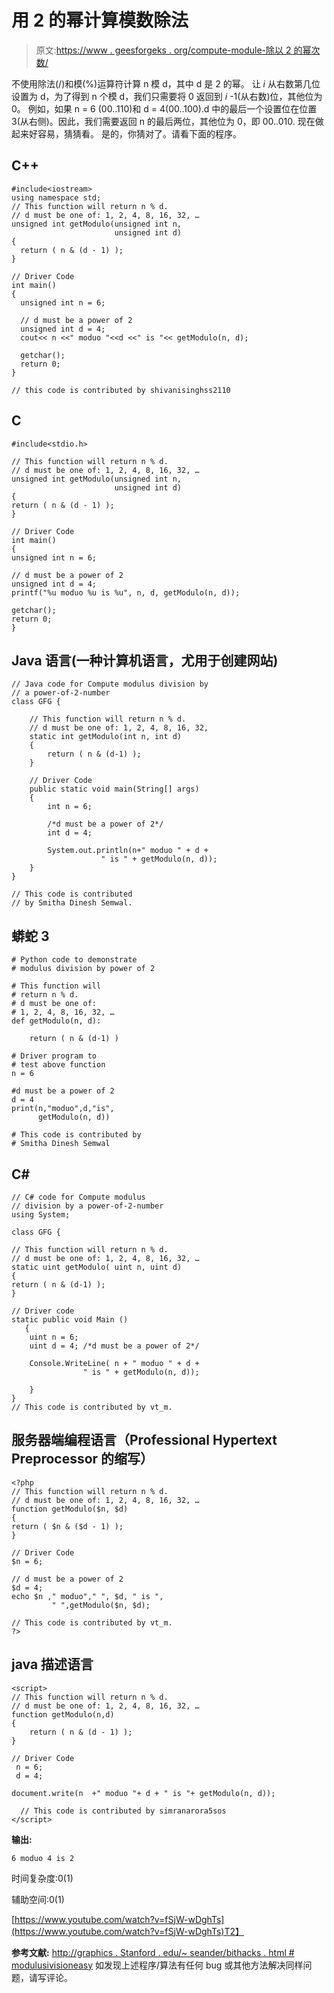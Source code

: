 # 用 2 的幂计算模数除法

> 原文:[https://www . geesforgeks . org/compute-module-除以 2 的幂次数/](https://www.geeksforgeeks.org/compute-modulus-division-by-a-power-of-2-number/)

不使用除法(/)和模(%)运算符计算 n 模 d，其中 d 是 2 的幂。
让 *i* 从右数第几位设置为 d，为了得到 n 个模 d，我们只需要将 0 返回到 *i* -1(从右数)位，其他位为 0。
例如，如果 n = 6 (00..110)和 d = 4(00..100).d 中的最后一个设置位在位置 3(从右侧)。因此，我们需要返回 n 的最后两位，其他位为 0，即 00..010.
现在做起来好容易，猜猜看。
是的，你猜对了。请看下面的程序。

## C++

```
#include<iostream>
using namespace std;
// This function will return n % d.
// d must be one of: 1, 2, 4, 8, 16, 32, …
unsigned int getModulo(unsigned int n,
                       unsigned int d)
{
  return ( n & (d - 1) );
}        

// Driver Code
int main()
{
  unsigned int n = 6;

  // d must be a power of 2
  unsigned int d = 4;
  cout<< n <<" moduo "<<d <<" is "<< getModulo(n, d);

  getchar();
  return 0;
}    

// this code is contributed by shivanisinghss2110
```

## C

```
#include<stdio.h>

// This function will return n % d.
// d must be one of: 1, 2, 4, 8, 16, 32, …
unsigned int getModulo(unsigned int n,
                       unsigned int d)
{
return ( n & (d - 1) );
}        

// Driver Code
int main()
{
unsigned int n = 6;

// d must be a power of 2
unsigned int d = 4;
printf("%u moduo %u is %u", n, d, getModulo(n, d));

getchar();
return 0;
}    
```

## Java 语言(一种计算机语言，尤用于创建网站)

```
// Java code for Compute modulus division by
// a power-of-2-number
class GFG {

    // This function will return n % d.
    // d must be one of: 1, 2, 4, 8, 16, 32,
    static int getModulo(int n, int d)
    {
        return ( n & (d-1) );
    }    

    // Driver Code
    public static void main(String[] args)
    {
        int n = 6;

        /*d must be a power of 2*/
        int d = 4;

        System.out.println(n+" moduo " + d +
                    " is " + getModulo(n, d));
    }
}

// This code is contributed
// by Smitha Dinesh Semwal.
```

## 蟒蛇 3

```
# Python code to demonstrate
# modulus division by power of 2

# This function will
# return n % d.
# d must be one of:
# 1, 2, 4, 8, 16, 32, …
def getModulo(n, d):

    return ( n & (d-1) )

# Driver program to
# test above function
n = 6

#d must be a power of 2
d = 4
print(n,"moduo",d,"is",
      getModulo(n, d))

# This code is contributed by
# Smitha Dinesh Semwal
```

## C#

```
// C# code for Compute modulus
// division by a power-of-2-number
using System;

class GFG {

// This function will return n % d.
// d must be one of: 1, 2, 4, 8, 16, 32, …
static uint getModulo( uint n, uint d)
{
return ( n & (d-1) );
}    

// Driver code
static public void Main ()
   {
    uint n = 6;
    uint d = 4; /*d must be a power of 2*/

    Console.WriteLine( n + " moduo " + d +
                " is " + getModulo(n, d));

    }
}
// This code is contributed by vt_m.
```

## 服务器端编程语言（Professional Hypertext Preprocessor 的缩写）

```
<?php
// This function will return n % d.
// d must be one of: 1, 2, 4, 8, 16, 32, …
function getModulo($n, $d)
{
return ( $n & ($d - 1) );
}    

// Driver Code
$n = 6;

// d must be a power of 2
$d = 4;
echo $n ," moduo"," ", $d, " is ",
         " ",getModulo($n, $d);

// This code is contributed by vt_m.
?>
```

## java 描述语言

```
<script>
// This function will return n % d.
// d must be one of: 1, 2, 4, 8, 16, 32, …
function getModulo(n,d)
{
    return ( n & (d - 1) );
}        

// Driver Code
 n = 6;
 d = 4;

document.write(n  +" moduo "+ d + " is "+ getModulo(n, d));

  // This code is contributed by simranarora5sos
</script>
```

**输出:**

```
6 moduo 4 is 2
```

时间复杂度:0(1)

辅助空间:0(1)

[https://www.youtube.com/watch?v=fSjW-wDghTs](https://www.youtube.com/watch?v=fSjW-wDghTs)T2】

**参考文献:**
[http://graphics . Stanford . edu/~ seander/bithacks . html # modulusivisioneasy](http://graphics.stanford.edu/~seander/bithacks.html#ModulusDivisionEasy)
如发现上述程序/算法有任何 bug 或其他方法解决同样问题，请写评论。